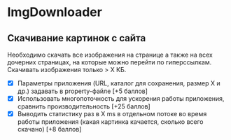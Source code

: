 # ImgDownloader
## Скачивание картинок с сайта
Необходимо скачать все изображения на странице а также на всех дочерних страницах, на которые можно перейти по гиперссылкам. Скачивать изображения только > X КБ.
- [x] Параметры приложения (URL, каталог для сохранения, размер X и др.) задавать в property-файле [+5 баллов]
- [x] Использовать многопоточность для ускорения работы приложения, сравнить производительность [+25 баллов]
- [x] Выводить статистику раз в X ms в отдельном потоке во время работы приложения (какая картинка качается, сколько всего скачано) [+8 баллов]
